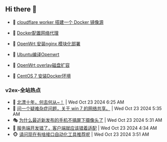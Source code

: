 ## Hi there 👋

<!--
**dkyg666/dkyg666** is a ✨ _special_ ✨ repository because its `README.md` (this file) appears on your GitHub profile.

Here are some ideas to get you started:

- 🔭 I’m currently working on ...
- 🌱 I’m currently learning ...
- 👯 I’m looking to collaborate on ...
- 🤔 I’m looking for help with ...
- 💬 Ask me about ...
- 📫 How to reach me: ...
- 😄 Pronouns: ...
- ⚡ Fun fact: ...
-->

<!-- BLOG-POST-LIST:START -->
- 🦩 [cloudflare worker 搭建一个 Docker 镜像源](http://blog.1996099.xyz/archives/cloudflare-worker-da-jian-yi-ge-docker-jing-xiang-zhan) 

- 🚦 [Docker配置网络代理](http://blog.1996099.xyz/archives/dockerpei-zhi-wang-luo-dai-li) 

- 🫶 [OpenWrt 安装nginx 模块化部署](http://blog.1996099.xyz/archives/openwrt-an-zhuang-nginx-mo-kuai-hua-bu-shu) 

- 🦄 [Ubuntu编译Openwrt](http://blog.1996099.xyz/archives/ubuntuzi-bian-yi-openwrt) 

- 🐻 [OpenWrt overlay磁盘扩容](http://blog.1996099.xyz/archives/openwrt-overlay) 

- 🤖 [CentOS 7 安装Docker环境](http://blog.1996099.xyz/archives/centos-docker) 
<!-- BLOG-POST-LIST:END -->

### v2ex-全站热点
<!-- v2ex:START -->
- 🥸 [北漂十年，何去何从~！](https://www.v2ex.com/t/1082905#reply18) | Wed Oct 23 2024 6:25 AM
- 🤗 [问一个疑难杂症问题，关于 win 7 的网络共享。](https://www.v2ex.com/t/1082876#reply4) | Wed Oct 23 2024 5:35 AM
- 🎭 [为什么最近新发布的手机不搞屏下摄像头了](https://www.v2ex.com/t/1082871#reply3) | Wed Oct 23 2024 5:31 AM
- 🥷 [服务端开发错了，客户端就应该错着适配](https://www.v2ex.com/t/1082855#reply32) | Wed Oct 23 2024 4:34 AM
- 🐵 [请问现在有啥接口自动化工具推荐呢](https://www.v2ex.com/t/1082844#reply1) | Wed Oct 23 2024 3:51 AM<!-- v2ex:END -->

